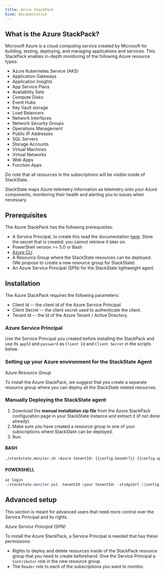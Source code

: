 ```yaml
---
title: Azure StackPack
kind: documentation
---
```

## What is the Azure StackPack?

Microsoft Azure is a cloud computing service created by Microsoft for building, testing, deploying, and managing applications and services. This StackPack enables in-depth monitoring of the following Azure resource types:

* Azure Kubernetes Service (AKS)
* Application Gateways
* Application Insights
* App Service Plans
* Availability Sets
* Compute Disks
* Event Hubs
* Key Vault storage
* Load Balancers
* Network Interfaces
* Network Security Groups
* Operations Management
* Public IP Addresses
* SQL Servers
* Storage Accounts
* Virtual Machines
* Virtual Networks
* Web Apps
* Function Apps

*Do note* that all resources in the subscriptions will be visible inside of StackState.

StackState maps Azure telemetry information as telemetry onto your Azure components, monitoring their health and alerting you to issues when necessary.

## Prerequisites

The Azure StackPack has the following prerequisites:

* A Service Principal, to create this read the documentation [here](https://docs.microsoft.com/en-us/cli/azure/ad/sp?view=azure-cli-latest#az-ad-sp-create-for-rbac). Store the secret that is created: you cannot retrieve it later on.
* PowerShell version >= 5.0 or Bash
* [Azure CLI](https://docs.microsoft.com/en-us/cli/azure/install-azure-cli?view=azure-cli-latest)
* A Resource Group where the StackState resources can be deployed. (We propose to create a new resource group for StackState)
* An Azure Service Principal (SPN) for the StackState lightweight agent.

## Installation

The Azure StackPack requires the following parameters:

* Client Id -- the client id of the Azure Service Principal.
* Client Secret -- the client secret used to authenticate the client.
* Tenant Id -- the Id of the Azure Tenant / Active Directory.

### Azure Service Principal

Use the Service Principal you created before installing the StackPack and use its `appId` and `password` as `Client Id` and `Client Secret` in the scripts below.

### Setting up your Azure environment for the StackState Agent

*Azure Resource Group*

To install the Azure StackPack, we suggest that you create a separate resource group where you can deploy all the StackState related resources.

### Manually Deploying the StackState agent

1. Download the **manual installation zip file** from the Azure StackPack configuration page in your StackState instance and extract it (if not done already).
2. Make sure you have created a resource group in one of your subscriptions where StackState can be deployed.
3. Run:

#### BASH

```bash
./stackstate.monitor.sh <Azure tenantId> {{config.baseUrl}} {{config.apiKey}} <Azure subscriptionId> <Azure clientId> <Azure clientSecret> <Azure resourceGroupName>
```

#### POWERSHELL

```powershell
az login
./stackstate.monitor.ps1 -tenantId <your tenantId> -stsApiUrl {{config.baseUrl}} -stsApiKey {{config.apiKey}} -subscriptionId <azure subscriptionId> -servicePrincipalId <Client Id> -servicePrincipalSecret <Client Secret> -resourceGroupName <Resource GroupName to deploy to>
```

## Advanced setup
This section is meant for advanced users that need more control over the Service Principal and its rights.

*Azure Service Principal (SPN)*

To install the Azure StackPack, a Service Principal is needed that has these permissions:

* Rights to deploy and delete resources inside of the StackPack resource group that you need to create beforehand. Give the Service Principal a `Contributor` role in the new resource group.
* The `Reader` role to each of the subscriptions you want to monitor.

